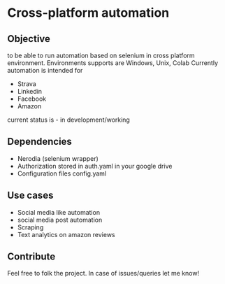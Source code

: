 # Cross-platform automation

## Objective

to be able to run automation based on selenium in cross platform environment. Environments supports are Windows, Unix, Colab  Currently automation is intended for 
* Strava
* Linkedin
* Facebook
* Amazon

current status is - in development/working

## Dependencies

* Nerodia (selenium wrapper)
* Authorization stored in auth.yaml in your google drive
* Configuration files config.yaml

## Use cases
* Social media like automation
* social media post automation
* Scraping
* Text analytics on amazon reviews

## Contribute

Feel free to folk the project.  In case of issues/queries let me know!
